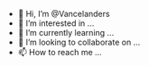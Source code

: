 - 👋 Hi, I’m @Vancelanders
- 👀 I’m interested in ...
- 🌱 I’m currently learning ...
- 💞️ I’m looking to collaborate on ...
- 📫 How to reach me ...

<!---
Vancelanders/Vancelanders is a ✨ special ✨ repository because its `README.md` (this file) appears on your GitHub profile.
You can click the Preview link to take a look at your changes.
--->
